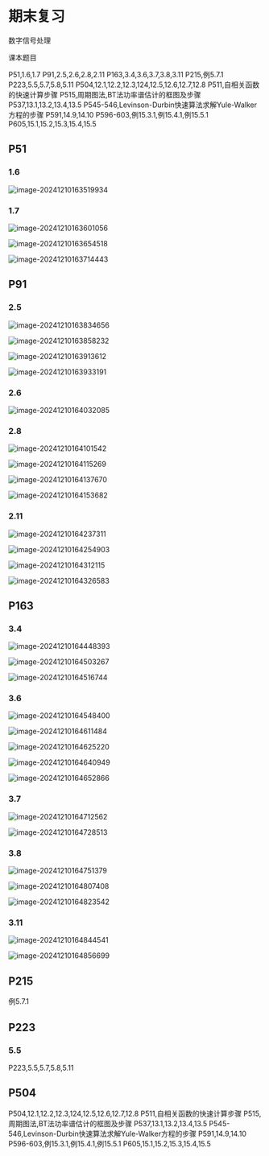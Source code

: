 # 期末复习

数字信号处理

课本题目 

P51,1.6,1.7
P91,2.5,2.6,2.8,2.11
P163,3.4,3.6,3.7,3.8,3.11
P215,例5.7.1
P223,5.5,5.7,5.8,5.11
P504,12.1,12.2,12.3,124,12.5,12.6,12.7,12.8
P511,自相关函数的快速计算步骤
P515,周期图法,BT法功率谱估计的框图及步骤
P537,13.1,13.2,13.4,13.5
P545-546,Levinson-Durbin快速算法求解Yule-Walker方程的步骤
P591,14.9,14.10
P596-603,例15.3.1,例15.4.1,例15.5.1
P605,15.1,15.2,15.3,15.4,15.5



## P51

### 1.6

![image-20241210163519934](../../_media/image-20241210163519934.png)



### 1.7

![image-20241210163601056](../../_media/image-20241210163601056.png)

![image-20241210163654518](../../_media/image-20241210163654518.png)

![image-20241210163714443](../../_media/image-20241210163714443.png)



## P91

### 2.5

![image-20241210163834656](../../_media/image-20241210163834656.png)

![image-20241210163858232](../../_media/image-20241210163858232.png)

![image-20241210163913612](../../_media/image-20241210163913612.png)

![image-20241210163933191](../../_media/image-20241210163933191.png)

### 2.6

![image-20241210164032085](../../_media/image-20241210164032085.png)

### 2.8

![image-20241210164101542](../../_media/image-20241210164101542.png)

![image-20241210164115269](../../_media/image-20241210164115269.png)

![image-20241210164137670](../../_media/image-20241210164137670.png)

![image-20241210164153682](../../_media/image-20241210164153682.png)

### 2.11

![image-20241210164237311](../../_media/image-20241210164237311.png)

![image-20241210164254903](../../_media/image-20241210164254903.png)

![image-20241210164312115](../../_media/image-20241210164312115.png)

![image-20241210164326583](../../_media/image-20241210164326583.png)









## P163

### 3.4

![image-20241210164448393](../../_media/image-20241210164448393.png)

![image-20241210164503267](../../_media/image-20241210164503267.png)

![image-20241210164516744](../../_media/image-20241210164516744.png)



### 3.6

![image-20241210164548400](../../_media/image-20241210164548400.png)

![image-20241210164611484](../../_media/image-20241210164611484.png)

![image-20241210164625220](../../_media/image-20241210164625220.png)

![image-20241210164640949](../../_media/image-20241210164640949.png)

![image-20241210164652866](../../_media/image-20241210164652866.png)



### 3.7

![image-20241210164712562](../../_media/image-20241210164712562.png)

![image-20241210164728513](../../_media/image-20241210164728513.png)



### 3.8

![image-20241210164751379](../../_media/image-20241210164751379.png)

![image-20241210164807408](../../_media/image-20241210164807408.png)

![image-20241210164823542](../../_media/image-20241210164823542.png)

### 3.11

![image-20241210164844541](../../_media/image-20241210164844541.png)

![image-20241210164856699](../../_media/image-20241210164856699.png)



## P215

例5.7.1



## P223

### 5.5



P223,5.5,5.7,5.8,5.11



## P504



P504,12.1,12.2,12.3,124,12.5,12.6,12.7,12.8
P511,自相关函数的快速计算步骤
P515,周期图法,BT法功率谱估计的框图及步骤
P537,13.1,13.2,13.4,13.5
P545-546,Levinson-Durbin快速算法求解Yule-Walker方程的步骤
P591,14.9,14.10
P596-603,例15.3.1,例15.4.1,例15.5.1
P605,15.1,15.2,15.3,15.4,15.5

